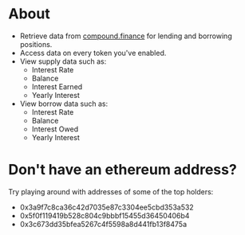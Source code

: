 # About
- Retrieve data from [compound.finance](https://compound.finance/) for lending and borrowing positions.
- Access data on every token you've enabled.
- View supply data such as:
    - Interest Rate
    - Balance
    - Interest Earned
    - Yearly Interest
- View borrow data such as:
    - Interest Rate
    - Balance
    - Interest Owed
    - Yearly Interest

# Don't have an ethereum address?
Try playing around with addresses of some of the top holders:
- 0x3a9f7c8ca36c42d7035e87c3304ee5cbd353a532
- 0x5f0f119419b528c804c9bbbf15455d36450406b4
- 0x3c673dd35bfea5267c4f5598a8d441fb13f8475a